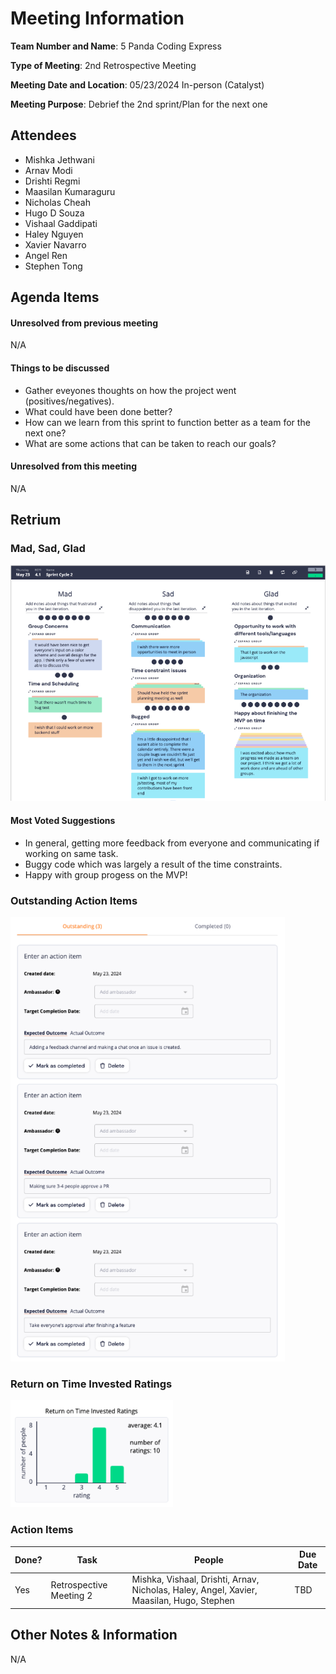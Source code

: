 # Meeting Information
**Team Number and Name**: 5 Panda Coding Express

**Type of Meeting**: 2nd Retrospective Meeting

 **Meeting Date and Location**: 05/23/2024 In-person (Catalyst)

**Meeting Purpose**: Debrief the 2nd sprint/Plan for the next one

## Attendees
+ Mishka Jethwani
+ Arnav Modi
+ Drishti Regmi
+ Maasilan Kumaraguru
+ Nicholas Cheah
+ Hugo D Souza
+ Vishaal Gaddipati
+ Haley Nguyen
+ Xavier Navarro
+ Angel Ren
+ Stephen Tong

## Agenda Items
#### Unresolved from previous meeting
N/A

#### Things to be discussed
+ Gather eveyones thoughts on how the project went (positives/negatives).
+ What could have been done better?
+ How can we learn from this sprint to function better as a team for the next one?
+ What are some actions that can be taken to reach our goals?

#### Unresolved from this meeting
N/A

## Retrium

### Mad, Sad, Glad

![Mad, Sad, Glad Results](052324-img/052324-mad-sad-glad.png)

#### **Most Voted Suggestions**
+ In general, getting more feedback from everyone and communicating if working on same task.
+ Buggy code which was largely a result of the time constraints.
+ Happy with group progess on the MVP!

### Outstanding Action Items

![Outstanding Action Items pt.1](052324-img/052324-action.png)

### Return on Time Invested Ratings

![Return on Time Invested Ratings](052324-img/052324-return-on-time.png)

### Action Items

| Done? | Task                                    | People                                  | Due Date         |
|-------|-----------------------------------------|-----------------------------------------|------------------|
| Yes   | Retrospective Meeting 2      | Mishka, Vishaal, Drishti, Arnav, Nicholas, Haley, Angel, Xavier, Maasilan, Hugo, Stephen| TBD |

## Other Notes & Information
N/A
